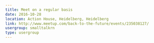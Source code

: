 ```yaml
---
title: Meet on a regular basis
date: 2016-10-28
location: Action House, Heidelberg, Heidelberg
link: http://www.meetup.com/back-to-the-future/events/235038127/
usergroup: smalltalkrn
type: usergroup
---
```


